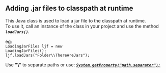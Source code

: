 ## Adding .jar files to classpath at runtime

This Java class is used to load a jar file to the classpath at runtime.</br>
To use it, call an instance of the class in your project and use the method 
**_<code>loadJars()</code>._**</br>

eg:</br>
<code>LoadingJarFiles ljf = new LoadingJarFiles();</code></br>
<code>ljf.loadJars("Folder\\\ThereAreJars");</code></br>

Use **"\\\"** to separate paths or use:
[**_<code>System.getProperty("path.separator");</code>_**](https://docs.oracle.com/javase/tutorial/essential/environment/sysprop.html)
